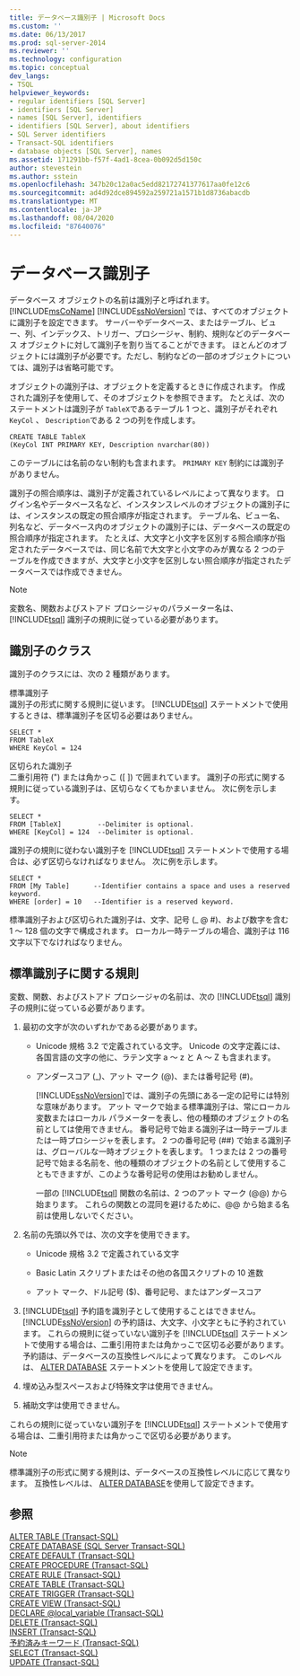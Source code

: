 ```yaml
---
title: データベース識別子 | Microsoft Docs
ms.custom: ''
ms.date: 06/13/2017
ms.prod: sql-server-2014
ms.reviewer: ''
ms.technology: configuration
ms.topic: conceptual
dev_langs:
- TSQL
helpviewer_keywords:
- regular identifiers [SQL Server]
- identifiers [SQL Server]
- names [SQL Server], identifiers
- identifiers [SQL Server], about identifiers
- SQL Server identifiers
- Transact-SQL identifiers
- database objects [SQL Server], names
ms.assetid: 171291bb-f57f-4ad1-8cea-0b092d5d150c
author: stevestein
ms.author: sstein
ms.openlocfilehash: 347b20c12a0ac5edd82172741377617aa0fe12c6
ms.sourcegitcommit: ad4d92dce894592a259721a1571b1d8736abacdb
ms.translationtype: MT
ms.contentlocale: ja-JP
ms.lasthandoff: 08/04/2020
ms.locfileid: "87640076"
---
```

# <a name="database-identifiers"></a>データベース識別子
  データベース オブジェクトの名前は識別子と呼ばれます。 [!INCLUDE[msCoName](../../includes/msconame-md.md)] [!INCLUDE[ssNoVersion](../../includes/ssnoversion-md.md)] では、すべてのオブジェクトに識別子を設定できます。 サーバーやデータベース、またはテーブル、ビュー、列、インデックス、トリガー、プロシージャ、制約、規則などのデータベース オブジェクトに対して識別子を割り当てることができます。 ほとんどのオブジェクトには識別子が必要です。ただし、制約などの一部のオブジェクトについては、識別子は省略可能です。  
  
 オブジェクトの識別子は、オブジェクトを定義するときに作成されます。 作成された識別子を使用して、そのオブジェクトを参照できます。 たとえば、次のステートメントは識別子が `TableX`であるテーブル 1 つと、識別子がそれぞれ `KeyCol` 、 `Description`である 2 つの列を作成します。  
  
```  
CREATE TABLE TableX  
(KeyCol INT PRIMARY KEY, Description nvarchar(80))  
```  
  
 このテーブルには名前のない制約も含まれます。 `PRIMARY KEY` 制約には識別子がありません。  
  
 識別子の照合順序は、識別子が定義されているレベルによって異なります。 ログイン名やデータベース名など、インスタンスレベルのオブジェクトの識別子には、インスタンスの既定の照合順序が指定されます。 テーブル名、ビュー名、列名など、データベース内のオブジェクトの識別子には、データベースの既定の照合順序が指定されます。 たとえば、大文字と小文字を区別する照合順序が指定されたデータベースでは、同じ名前で大文字と小文字のみが異なる 2 つのテーブルを作成できますが、大文字と小文字を区別しない照合順序が指定されたデータベースでは作成できません。  
  
> [!NOTE]  
>  変数名、関数およびストアド プロシージャのパラメーター名は、 [!INCLUDE[tsql](../../includes/tsql-md.md)] 識別子の規則に従っている必要があります。  
  
## <a name="classes-of-identifiers"></a>識別子のクラス  
 識別子のクラスには、次の 2 種類があります。  
  
 標準識別子  
 識別子の形式に関する規則に従います。 [!INCLUDE[tsql](../../includes/tsql-md.md)] ステートメントで使用するときは、標準識別子を区切る必要はありません。  
  
```  
SELECT *  
FROM TableX  
WHERE KeyCol = 124  
```  
  
 区切られた識別子  
 二重引用符 (") または角かっこ ([ ]) で囲まれています。 識別子の形式に関する規則に従っている識別子は、区切らなくてもかまいません。 次に例を示します。  
  
```  
SELECT *  
FROM [TableX]         --Delimiter is optional.  
WHERE [KeyCol] = 124  --Delimiter is optional.  
```  
  
 識別子の規則に従わない識別子を [!INCLUDE[tsql](../../includes/tsql-md.md)] ステートメントで使用する場合は、必ず区切らなければなりません。 次に例を示します。  
  
```  
SELECT *  
FROM [My Table]      --Identifier contains a space and uses a reserved keyword.  
WHERE [order] = 10   --Identifier is a reserved keyword.  
```  
  
 標準識別子および区切られた識別子は、文字、記号 (_ @ #)、および数字を含む 1 ～ 128 個の文字で構成されます。 ローカル一時テーブルの場合、識別子は 116 文字以下でなければなりません。  
  
## <a name="rules-for-regular-identifiers"></a>標準識別子に関する規則  
 変数、関数、およびストアド プロシージャの名前は、次の [!INCLUDE[tsql](../../includes/tsql-md.md)] 識別子の規則に従っている必要があります。  
  
1.  最初の文字が次のいずれかである必要があります。  
  
    -   Unicode 規格 3.2 で定義されている文字。 Unicode の文字定義には、各国言語の文字の他に、ラテン文字 a ～ z と A ～ Z も含まれます。  
  
    -   アンダースコア (_)、アット マーク (@)、または番号記号 (#)。  
  
         [!INCLUDE[ssNoVersion](../../includes/ssnoversion-md.md)]では、識別子の先頭にある一定の記号には特別な意味があります。 アット マークで始まる標準識別子は、常にローカル変数またはローカル パラメーターを表し、他の種類のオブジェクトの名前としては使用できません。 番号記号で始まる識別子は一時テーブルまたは一時プロシージャを表します。 2 つの番号記号 (##) で始まる識別子は、グローバルな一時オブジェクトを表します。 1 つまたは 2 つの番号記号で始まる名前を、他の種類のオブジェクトの名前として使用することもできますが、このような番号記号の使用はお勧めしません。  
  
         一部の [!INCLUDE[tsql](../../includes/tsql-md.md)] 関数の名前は、2 つのアット マーク (@@) から始まります。 これらの関数との混同を避けるために、@@ から始まる名前は使用しないでください。  
  
2.  名前の先頭以外では、次の文字を使用できます。  
  
    -   Unicode 規格 3.2 で定義されている文字  
  
    -   Basic Latin スクリプトまたはその他の各国スクリプトの 10 進数  
  
    -   アット マーク、ドル記号 ($)、番号記号、またはアンダースコア  
  
3.  [!INCLUDE[tsql](../../includes/tsql-md.md)] 予約語を識別子として使用することはできません。 [!INCLUDE[ssNoVersion](../../includes/ssnoversion-md.md)] の予約語は、大文字、小文字ともに予約されています。 これらの規則に従っていない識別子を [!INCLUDE[tsql](../../includes/tsql-md.md)] ステートメントで使用する場合は、二重引用符または角かっこで区切る必要があります。 予約語は、データベースの互換性レベルによって異なります。 このレベルは、 [ALTER DATABASE](/sql/t-sql/statements/alter-database-transact-sql-compatibility-level) ステートメントを使用して設定できます。  
  
4.  埋め込み型スペースおよび特殊文字は使用できません。  
  
5.  補助文字は使用できません。  
  
 これらの規則に従っていない識別子を [!INCLUDE[tsql](../../includes/tsql-md.md)] ステートメントで使用する場合は、二重引用符または角かっこで区切る必要があります。  
  
> [!NOTE]  
>  標準識別子の形式に関する規則は、データベースの互換性レベルに応じて異なります。 互換性レベルは、 [ALTER DATABASE](/sql/t-sql/statements/alter-database-transact-sql-compatibility-level)を使用して設定できます。  
  
## <a name="see-also"></a>参照  
 [ALTER TABLE &#40;Transact-SQL&#41;](/sql/t-sql/statements/alter-table-transact-sql)   
 [CREATE DATABASE &#40;SQL Server Transact-SQL&#41;](/sql/t-sql/statements/create-database-sql-server-transact-sql)   
 [CREATE DEFAULT &#40;Transact-SQL&#41;](/sql/t-sql/statements/create-default-transact-sql)   
 [CREATE PROCEDURE &#40;Transact-SQL&#41;](/sql/t-sql/statements/create-procedure-transact-sql)   
 [CREATE RULE &#40;Transact-SQL&#41;](/sql/t-sql/statements/create-rule-transact-sql)   
 [CREATE TABLE &#40;Transact-SQL&#41;](/sql/t-sql/statements/create-table-transact-sql)   
 [CREATE TRIGGER &#40;Transact-SQL&#41;](/sql/t-sql/statements/create-trigger-transact-sql)   
 [CREATE VIEW &#40;Transact-SQL&#41;](/sql/t-sql/statements/create-view-transact-sql)   
 [DECLARE @local_variable &#40;Transact-SQL&#41;](/sql/t-sql/language-elements/declare-local-variable-transact-sql)   
 [DELETE &#40;Transact-SQL&#41;](/sql/t-sql/statements/delete-transact-sql)   
 [INSERT &#40;Transact-SQL&#41;](/sql/t-sql/statements/insert-transact-sql)   
 [予約済みキーワード &#40;Transact-SQL&#41;](/sql/t-sql/language-elements/reserved-keywords-transact-sql)   
 [SELECT &#40;Transact-SQL&#41;](/sql/t-sql/queries/select-transact-sql)   
 [UPDATE &#40;Transact-SQL&#41;](/sql/t-sql/queries/update-transact-sql)  
  
  
